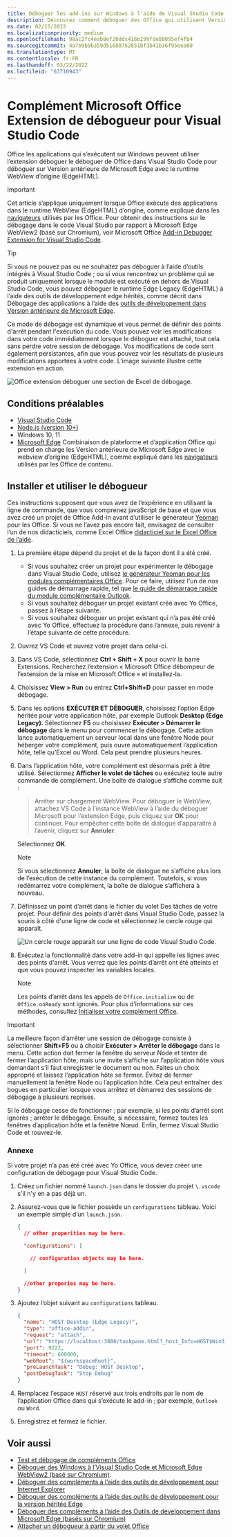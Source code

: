 ```yaml
---
title: Déboguer les add-ins sur Windows à l'aide de Visual Studio Code et du WebView hérité de Microsoft Edge (EdgeHTML)
description: Découvrez comment déboguer des Office qui utilisent Version antérieure de Microsoft Edge WebView (EdgeHTML) à l’aide de l’extension de déboguer du Office dans VS Code.
ms.date: 02/15/2022
ms.localizationpriority: medium
ms.openlocfilehash: 98ac2fc4eab8ef20ddc416b299fde88095ef4fb4
ms.sourcegitcommit: 4a7b9b9b359d51688752851bf3b41b36f95eea00
ms.translationtype: MT
ms.contentlocale: fr-FR
ms.lasthandoff: 03/22/2022
ms.locfileid: "63710943"
---
```

# <a name="microsoft-office-add-in-debugger-extension-for-visual-studio-code"></a>Complément Microsoft Office Extension de débogueur pour Visual Studio Code

Office les applications qui s’exécutent sur Windows peuvent utiliser l’extension déboguer le déboguer de Office dans Visual Studio Code pour déboguer sur Version antérieure de Microsoft Edge avec le runtime WebView d’origine (EdgeHTML). 

> [!IMPORTANT]
> Cet article s’applique uniquement lorsque Office exécute des applications dans le runtime WebView (EdgeHTML) d’origine, comme expliqué dans les [navigateurs](../concepts/browsers-used-by-office-web-add-ins.md) utilisés par les Office. Pour obtenir des instructions sur le débogage dans le code Visual Studio par rapport à Microsoft Edge WebView2 (basé sur Chromium), voir Microsoft Office [Add-in Debugger Extension for Visual Studio Code](debug-desktop-using-edge-chromium.md).

> [!TIP]
> Si vous ne pouvez pas ou ne souhaitez pas déboguer à l’aide d’outils intégrés à Visual Studio Code ; ou si vous rencontrez un problème qui se produit uniquement lorsque le module est exécuté en dehors de Visual Studio Code, vous pouvez déboguer le runtime Edge Legacy (EdgeHTML) à l’aide des outils de développement edge hérités, comme décrit dans Débogage des applications à l’aide des [outils de développement dans Version antérieure de Microsoft Edge](debug-add-ins-using-devtools-edge-legacy.md).

Ce mode de débogage est dynamique et vous permet de définir des points d'arrêt pendant l'exécution du code. Vous pouvez voir les modifications dans votre code immédiatement lorsque le déboguer est attaché, tout cela sans perdre votre session de débogage. Vos modifications de code sont également persistantes, afin que vous pouvez voir les résultats de plusieurs modifications apportées à votre code. L’image suivante illustre cette extension en action.

![Office extension déboguer une section de Excel de débogage.](../images/vs-debugger-extension-for-office-addins.jpg)

## <a name="prerequisites"></a>Conditions préalables

- [Visual Studio Code](https://code.visualstudio.com/)
- [Node.js (version 10+)](https://nodejs.org/)
- Windows 10, 11
- [Microsoft Edge](https://www.microsoft.com/edge) Combinaison de plateforme et d’application Office qui prend en charge les Version antérieure de Microsoft Edge avec le webview d’origine (EdgeHTML), comme expliqué dans les [navigateurs](../concepts/browsers-used-by-office-web-add-ins.md) utilisés par les Office de contenu.

## <a name="install-and-use-the-debugger"></a>Installer et utiliser le débogueur

Ces instructions supposent que vous avez de l’expérience en utilisant la ligne de commande, que vous comprenez javaScript de base et que vous avez créé un projet de Office Add-in avant d’utiliser le générateur [Yeoman](../develop/yeoman-generator-overview.md) pour les Office. Si vous ne l’avez pas encore fait, envisagez de consulter l’un de nos didacticiels, comme Excel Office [didacticiel sur le Excel Office de l’aide](../tutorials/excel-tutorial.md).

1. La première étape dépend du projet et de la façon dont il a été créé.

   - Si vous souhaitez créer un projet pour expérimenter le débogage dans Visual Studio Code, utilisez [le générateur Yeoman pour les modules complémentaires Office](../develop/yeoman-generator-overview.md). Pour ce faire, utilisez l'un de nos guides de démarrage rapide, tel que [le guide de démarrage rapide du module complémentaire Outlook](../quickstarts/outlook-quickstart.md). 
   - Si vous souhaitez déboguer un projet existant créé avec Yo Office, passez à l’étape suivante.
   - Si vous souhaitez déboguer un projet existant qui n’a pas été créé avec Yo Office, effectuez la procédure dans l’annexe, puis revenir à l’étape suivante de cette procédure.[](#appendix)


1. Ouvrez VS Code et ouvrez votre projet dans celui-ci. 

1. Dans VS Code, sélectionnez **Ctrl + Shift + X** pour ouvrir la barre Extensions. Recherchez l’extension « Microsoft Office débompeur de l’extension de la mise en Microsoft Office » et installez-la.

1. Choisissez **View > Run** ou entrez **Ctrl+Shift+D** pour passer en mode débogage.

1. Dans les options **EXÉCUTER ET DÉBOGUER**, choisissez l’option Edge héritée pour votre application hôte, par exemple Outlook **Desktop (Edge Legacy).** Sélectionnez **F5** ou choisissez **Exécuter > Démarrer le débogage** dans le menu pour commencer le débogage. Cette action lance automatiquement un serveur local dans une fenêtre Node pour héberger votre complément, puis ouvre automatiquement l’application hôte, telle qu’Excel ou Word. Cela peut prendre plusieurs heures.

1. Dans l’application hôte, votre complément est désormais prêt à être utilisé. Sélectionnez **Afficher le volet de tâches** ou exécutez toute autre commande de complément. Une boîte de dialogue s’affiche comme suit :

   > Arrêter sur chargement WebView.
   > Pour déboguer le WebView, attachez VS Code à l’instance WebView à l’aide du déboguer Microsoft pour l’extension Edge, puis cliquez sur **OK** pour continuer. Pour empêcher cette boîte de dialogue d’apparaître à l’avenir, cliquez sur **Annuler**.

   Sélectionnez **OK**.

   > [!NOTE]
   > Si vous sélectionnez **Annuler**, la boîte de dialogue ne s’affiche plus lors de l’exécution de cette instance du complément. Toutefois, si vous redémarrez votre complément, la boîte de dialogue s’affichera à nouveau.

1. Définissez un point d’arrêt dans le fichier du volet Des tâches de votre projet. Pour définir des points d'arrêt dans Visual Studio Code, passez la souris à côté d'une ligne de code et sélectionnez le cercle rouge qui apparaît.

    ![Un cercle rouge apparaît sur une ligne de code Visual Studio Code.](../images/set-breakpoint.jpg)

1. Exécutez la fonctionnalité dans votre add-in qui appelle les lignes avec des points d'arrêt. Vous verrez que les points d’arrêt ont été atteints et que vous pouvez inspecter les variables locales.

   > [!NOTE]
   > Les points d’arrêt dans les appels de `Office.initialize` ou de `Office.onReady` sont ignorés. Pour plus d’informations sur ces méthodes, consultez [Initialiser votre complément Office](../develop/initialize-add-in.md).

> [!IMPORTANT]
> La meilleure façon d’arrêter une session de débogage consiste à sélectionner **Shift+F5** ou à choisir **Exécuter > Arrêter le débogage** dans le menu. Cette action doit fermer la fenêtre du serveur Node et tenter de fermer l’application hôte, mais une invite s’affiche sur l’application hôte vous demandant s’il faut enregistrer le document ou non. Faites un choix approprié et laissez l’application hôte se fermer. Évitez de fermer manuellement la fenêtre Node ou l’application hôte. Cela peut entraîner des bogues en particulier lorsque vous arrêtez et démarrez des sessions de débogage à plusieurs reprises.
>
> Si le débogage cesse de fonctionner ; par exemple, si les points d’arrêt sont ignorés ; arrêter le débogage. Ensuite, si nécessaire, fermez toutes les fenêtres d’application hôte et la fenêtre Nœud. Enfin, fermez Visual Studio Code et rouvrez-le.

### <a name="appendix"></a>Annexe

Si votre projet n’a pas été créé avec Yo Office, vous devez créer une configuration de débogage pour Visual Studio Code. 

1. Créez un fichier nommé `launch.json` dans le dossier du projet `\.vscode` s'il n'y en a pas déjà un. 
1. Assurez-vous que le fichier possède un `configurations` tableau. Voici un exemple simple d’un `launch.json`.

    ```json
    {
      // other properities may be here.

      "configurations": [

        // configuration objects may be here.

      ]

      //other properies may be here.
    }
    ```

1. Ajoutez l’objet suivant au `configurations` tableau.

    ```json
    {
      "name": "HOST Desktop (Edge Legacy)",
      "type": "office-addin",
      "request": "attach",
      "url": "https://localhost:3000/taskpane.html?_host_Info=HOST$Win32$16.01$en-US$$$$0",
      "port": 9222,
      "timeout": 600000,
      "webRoot": "${workspaceRoot}",
      "preLaunchTask": "Debug: HOST Desktop",
      "postDebugTask": "Stop Debug"
    }
    ```

1. Remplacez l’espace `HOST` réservé aux trois endroits par le nom de l’application Office dans qui s’exécute le add-in ; par exemple, `Outlook` ou `Word`.
1. Enregistrez et fermez le fichier.

## <a name="see-also"></a>Voir aussi

- [Test et débogage de compléments Office](test-debug-office-add-ins.md)
- [Déboguer des Windows à l’Visual Studio Code et Microsoft Edge WebView2 (basé sur Chromium)](debug-desktop-using-edge-chromium.md).
- [Déboguer des compléments à l’aide des outils de développement pour Internet Explorer](debug-add-ins-using-f12-tools-ie.md)
- [Déboguer des compléments à l’aide des outils de développement pour la version héritée Edge](debug-add-ins-using-devtools-edge-legacy.md)
- [Déboguer des compléments à l’aide des Outils de développement dans Microsoft Edge (basés sur Chromium)](debug-add-ins-using-devtools-edge-chromium.md)
- [Attacher un débogueur à partir du volet Office](attach-debugger-from-task-pane.md)
